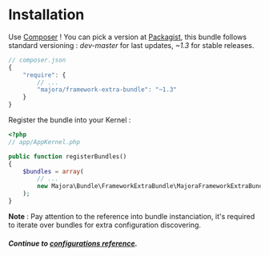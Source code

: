 # Installation

Use [Composer](http://getcomposer.org) !
You can pick a version at [Packagist](https://packagist.org/packages/majora/framework-extra-bundle), this bundle follows standard versioning : _dev-master_ for last updates, _~1.3_ for stable releases.

```js
// composer.json
{
    "require": {
        // ...
        "majora/framework-extra-bundle": "~1.3"
    }
}
```

Register the bundle into your Kernel :
```php
<?php
// app/AppKernel.php

public function registerBundles()
{
    $bundles = array(
        // ...
        new Majora\Bundle\FrameworkExtraBundle\MajoraFrameworkExtraBundle($this),
    );
}
```
**Note** : Pay attention to the reference into bundle instanciation, it's required to iterate over bundles for extra configuration discovering.

##### Continue to [configurations reference](configuration_reference.md).
